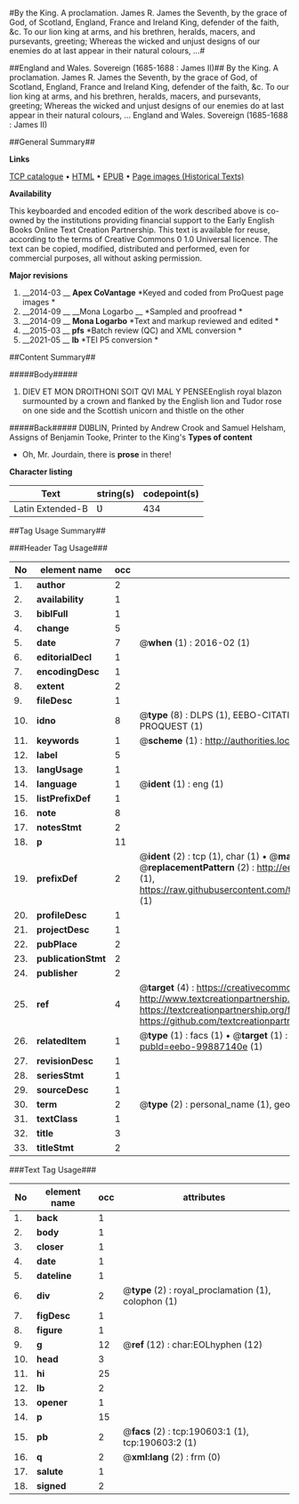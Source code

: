 #By the King. A proclamation. James R. James the Seventh, by the grace of God, of Scotland, England, France and Ireland King, defender of the faith, &c. To our lion king at arms, and his brethren, heralds, macers, and pursevants, greeting; Whereas the wicked and unjust designs of our enemies do at last appear in their natural colours, ...#

##England and Wales. Sovereign (1685-1688 : James II)##
By the King. A proclamation. James R. James the Seventh, by the grace of God, of Scotland, England, France and Ireland King, defender of the faith, &c. To our lion king at arms, and his brethren, heralds, macers, and pursevants, greeting; Whereas the wicked and unjust designs of our enemies do at last appear in their natural colours, ...
England and Wales. Sovereign (1685-1688 : James II)

##General Summary##

**Links**

[TCP catalogue](http://www.ota.ox.ac.uk/tcp/)  • 
[HTML](http://tei.it.ox.ac.uk/tcp/Texts-HTML/free/B25/B25043.html)  • 
[EPUB](http://tei.it.ox.ac.uk/tcp/Texts-EPUB/free/B25/B25043.epub) • 
[Page images (Historical Texts)](https://historicaltexts.jisc.ac.uk/eebo-99887140e)

**Availability**

This keyboarded and encoded edition of the work described above is co-owned by the
    institutions providing financial support to the Early English Books Online Text Creation
    Partnership. This text is available for reuse, according to the terms of  Creative Commons 0 1.0 Universal
    licence. The text can be copied, modified, distributed and performed, even for commercial
    purposes, all without asking permission.

**Major revisions**

1. __2014-03 __ __Apex CoVantage__ *Keyed and coded from ProQuest page images *
1. __2014-09 __ __Mona Logarbo __ *Sampled and proofread *
1. __2014-09 __ __Mona Logarbo__ *Text and markup reviewed and edited *
1. __2015-03 __ __pfs__ *Batch review (QC) and XML conversion *
1. __2021-05 __ __lb__ *TEI P5 conversion *

##Content Summary##

#####Body#####

1. DIEV ET MON DROITHONI SOIT QVI MAL Y PENSEEnglish royal blazon surmounted by a crown and flanked by the English lion and Tudor rose on one side and the Scottish unicorn and thistle on the other

#####Back#####
DƲBLIN, Printed by Andrew Crook and Samuel Helsham, Assigns of Benjamin Tooke, Printer to the King's
**Types of content**

  * Oh, Mr. Jourdain, there is **prose** in there!

**Character listing**


|Text|string(s)|codepoint(s)|
|---|---|---|
|Latin Extended-B|Ʋ|434|

##Tag Usage Summary##

###Header Tag Usage###

|No|element name|occ|attributes|
|---|---|---|---|
|1.|__author__|2||
|2.|__availability__|1||
|3.|__biblFull__|1||
|4.|__change__|5||
|5.|__date__|7| @__when__ (1) : 2016-02 (1)|
|6.|__editorialDecl__|1||
|7.|__encodingDesc__|1||
|8.|__extent__|2||
|9.|__fileDesc__|1||
|10.|__idno__|8| @__type__ (8) : DLPS (1), EEBO-CITATION (1), VID (1), EEBO-PROQUEST (1), STC (3), PROQUEST (1)|
|11.|__keywords__|1| @__scheme__ (1) : http://authorities.loc.gov/ (1)|
|12.|__label__|5||
|13.|__langUsage__|1||
|14.|__language__|1| @__ident__ (1) : eng (1)|
|15.|__listPrefixDef__|1||
|16.|__note__|8||
|17.|__notesStmt__|2||
|18.|__p__|11||
|19.|__prefixDef__|2| @__ident__ (2) : tcp (1), char (1)  •  @__matchPattern__ (2) : ([0-9\-]+):([0-9IVX]+) (1), (.+) (1)  •  @__replacementPattern__ (2) : http://eebo.chadwyck.com/downloadtiff?vid=$1&page=$2 (1), https://raw.githubusercontent.com/textcreationpartnership/Texts/master/tcpchars.xml#$1 (1)|
|20.|__profileDesc__|1||
|21.|__projectDesc__|1||
|22.|__pubPlace__|2||
|23.|__publicationStmt__|2||
|24.|__publisher__|2||
|25.|__ref__|4| @__target__ (4) : https://creativecommons.org/publicdomain/zero/1.0/ (1), http://www.textcreationpartnership.org/docs/. (1), https://textcreationpartnership.org/faq/#faq05 (1), https://github.com/textcreationpartnership (1)|
|26.|__relatedItem__|1| @__type__ (1) : facs (1)  •  @__target__ (1) : https://data.historicaltexts.jisc.ac.uk/view?pubId=eebo-99887140e (1)|
|27.|__revisionDesc__|1||
|28.|__seriesStmt__|1||
|29.|__sourceDesc__|1||
|30.|__term__|2| @__type__ (2) : personal_name (1), geographic_name (1)|
|31.|__textClass__|1||
|32.|__title__|3||
|33.|__titleStmt__|2||


###Text Tag Usage###

|No|element name|occ|attributes|
|---|---|---|---|
|1.|__back__|1||
|2.|__body__|1||
|3.|__closer__|1||
|4.|__date__|1||
|5.|__dateline__|1||
|6.|__div__|2| @__type__ (2) : royal_proclamation (1), colophon (1)|
|7.|__figDesc__|1||
|8.|__figure__|1||
|9.|__g__|12| @__ref__ (12) : char:EOLhyphen (12)|
|10.|__head__|3||
|11.|__hi__|25||
|12.|__lb__|2||
|13.|__opener__|1||
|14.|__p__|15||
|15.|__pb__|2| @__facs__ (2) : tcp:190603:1 (1), tcp:190603:2 (1)|
|16.|__q__|2| @__xml:lang__ (2) : frm (0)|
|17.|__salute__|1||
|18.|__signed__|2||
